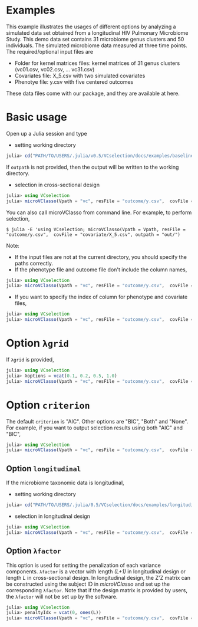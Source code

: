 # Examples

This example illustrates the usages of different options by analyzing a simulated data set obtained from a longitudinal HIV Pulmonary Microbiome Study. This demo data set contains 31 microbiome genus clusters and 50 individuals. The simulated microbiome data measured at three time points. The required/optional input files are

* Folder for kernel matrices files: kernel matrices of 31 genus clusters (vc01.csv, vc02.csv, ... vc31.csv)
* Covariates file: X_5.csv with two simulated covariates
* Phenotye file: y.csv with five centered outcomes

These data files come with our package, and they are available at here.

# Basic usage

Open up a Julia session and type
* setting working directory
```julia
julia> cd("PATH/TO/USERS/.julia/v0.5/VCselection/docs/examples/baseline")
```
If `outpath` is not provided, then the output will be written to the working directory.

* selection in cross-sectional design
```julia
julia> using VCselection
julia> microVClasso(Vpath = "vc", resFile = "outcome/y.csv",  covFile = "covariate/X_5.csv", outpath = "out/")
```

You can also call microVClasso from command line. For example, to perform selection,

```command
$ julia -E 'using VCselection; microVClasso(Vpath = Vpath, resFile = "outcome/y.csv",  covFile = "covariate/X_5.csv", outpath = "out/")
```

Note:
* If the input files are not at the current directory, you should specify the paths correctly.
* If the phenotype file and outcome file don't include the column names,
```julia
julia> using VCselection
julia> microVClasso(Vpath = "vc", resFile = "outcome/y.csv",  covFile = "covariate/X_5.csv", outpath = "out/", yhead = false, xhead = false)
```
* If you want to specify the index of column for phenotype and covariate files,
```julia
julia> using VCselection
julia> microVClasso(Vpath = "vc", resFile = "outcome/y.csv",  covFile = "covariate/X_5.csv", outpath = "out/", resIdx = 7, covIdx = [3,4], yhead = false, xhead = false)
```

# Option `λgrid`
If `λgrid` is provided,
```julia
julia> using VCselection
julia> λoptions = vcat(0.1, 0.2, 0.5, 1.0)
julia> microVClasso(Vpath = "vc", resFile = "outcome/y.csv",  covFile = "covariate/X_5.csv", outpath = "out/", λgrid = λoptions)
```

# Option `criterion`
The default `criterion` is "AIC". Other options are "BIC", "Both" and "None". For example, if you want to output selection results using both "AIC" and "BIC",
```julia
julia> using VCselection
julia> microVClasso(Vpath = "vc", resFile = "outcome/y.csv",  covFile = "covariate/X_5.csv", outpath = "out/", λgrid = λoptions, criterion = "Both")
```

## Option `longitudinal`

If the microbiome taxonomic data is longitudinal,

* setting working directory
```julia
julia> cd("PATH/TO/USERS/.julia/0.5/VCselection/docs/examples/longitudinal")
```

* selection in longitudinal design
```julia
julia> using VCselection
julia> microVClasso(Vpath = "vc", resFile = "outcome/y.csv",  covFile = "covariate/X_5.csv", outpath = "out/", longitudinal = true)
```

## Option `λfactor`

This option is used for setting the penalization of each variance components. `λfactor` is a vector with length _(L+1)_ in longitudinal design or length _L_ in cross-sectional design. In longitudinal design, the Z'Z matrix can be constructed using the subject ID in _microVClasso_ and set up the corresponding `λfactor`. Note that if the design matrix is provided by users, the `λfactor` will not be set up by the software.

```julia
julia> using VCselection
julia> penaltyIdx = vcat(0, ones(L))
julia> microVClasso(Vpath = "vc", resFile = "outcome/y.csv",  covFile = "covariate/X_5.csv", outpath = "out/", longitudinal = true, λfactor = penaltyIdx)
```
